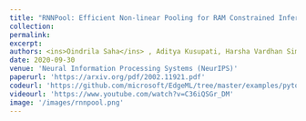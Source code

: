 ```yaml
---
title: "RNNPool: Efficient Non-linear Pooling for RAM Constrained Inference"
collection: 
permalink: 
excerpt: 
authors: <ins>Oindrila Saha</ins> , Aditya Kusupati, Harsha Vardhan Simhadri, Manik Varma and Prateek Jain
date: 2020-09-30
venue: 'Neural Information Processing Systems (NeurIPS)'
paperurl: 'https://arxiv.org/pdf/2002.11921.pdf'
codeurl: 'https://github.com/microsoft/EdgeML/tree/master/examples/pytorch/vision'
videourl: 'https://www.youtube.com/watch?v=C36iQSGr_DM'
image: '/images/rnnpool.png'
---
```

